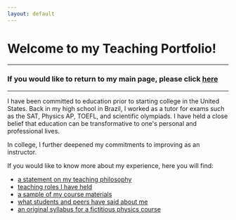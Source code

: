 ```yaml
---
layout: default
---
```


# Welcome to my Teaching Portfolio!

* * *
### If you would like to return to my main page, please click [here](../)
* * *

I have been committed to education prior to starting college in the United States.
Back in my high school in Brazil, I worked as a tutor for exams such as the SAT, Physics AP, TOEFL, and scientific olympiads.
I have held a close belief that education can be transformative to one's personal and professional lives.

In college, I further deepened my commitments to improving as an instructor.

If you would like to know more about my experience, here you will find:
* [a statement on my teaching philosophy](./statement.html)
* [teaching roles I have held](./roles.html)
* [a sample of my course materials](./docs/sample.pdf)
* [what students and peers have said about me](./feedback.html)
* [an original syllabus for a fictitious physics course](./syllabus.html)

